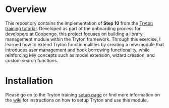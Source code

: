 # Overview

This repository contains the implementation of **Step 10** from the [Tryton training tutorial](https://github.com/coopengo/tryton-training/wiki). Developed as part of the onboarding process for developers at Coopengo, this project focuses on building a library management module within the Tryton framework. Through this exercise, I learned how to extend Tryton functionnalities by creating a new module that introduces user management and book borrowing functionality, while reinforcing key concepts such as model extension, wizard creation, and custom search functions.

# Installation

Please go on to the Tryton training [setup page](https://github.com/coopengo/tryton-training/wiki/5.0-setup) or find more information on the [wiki](https://github.com/coopengo/tryton-training/wiki) for instructions on how to setup Tryton and use this module.
